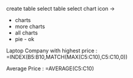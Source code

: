 create table
select table
select chart icon -> 
- charts  
- more charts 
- all charts
- pie - ok

Laptop Company with highest price :
=INDEX(B5:B10,MATCH(MAX(C5:C10),C5:C10,0))

Average Price :
=AVERAGE(C5:C10)



